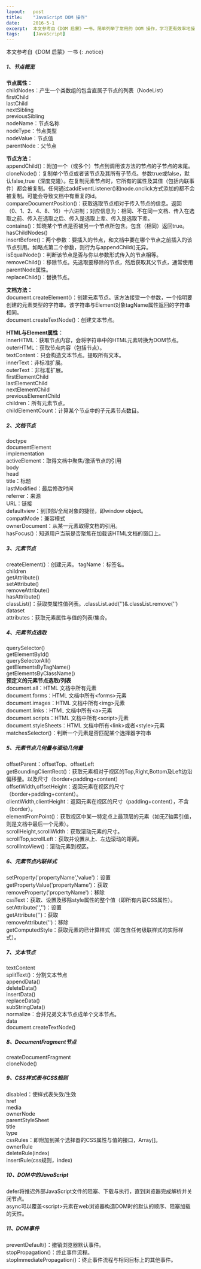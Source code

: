 ```yaml
---
layout:   post
title:    "JavaScript DOM 操作"
date:     2016-5-1
excerpt:  本文参考自《DOM 启蒙》一书，简单列举了常用的 DOM 操作，学习更有效率地操作HTML，而非第三方库。
tags:     [JavaScript]
---
```


本文参考自《DOM 启蒙》一书
{: .notice}

##### 1、节点概览
**节点属性：**  
childNodes：产生一个类数组的包含直属子节点的列表（NodeList）  
firstChild  
lastChild  
nextSibling  
previousSibling  
nodeName：节点名称  
nodeType：节点类型  
nodeValue：节点值  
parentNode：父节点

**节点方法：**  
appendChild()：附加一个（或多个）节点到调用该方法的节点的子节点的末尾。  
cloneNode()：复制单个节点或者该节点及其所有子节点。参数true或false，默认false,true（深度克隆）。在复制元素节点时，它所有的属性及其值（包括内联事件）都会被复制。任何通过addEventListener()和node.onclick方式添加的都不会被复制。可能会导致文档中有重复的id。  
compareDocumentPosition()：获取选取节点相对于传入节点的信息。返回（0、1、2、4、8、16）十六进制；对应信息为：相同、不在同一文档、传入在选取之前、传入在选取之后、传入是选取上辈、传入是选取下辈。  
contains()：知晓某个节点是否被另一个节点所包含。包含（相同）返回true。  
hasChildNodes()  
insertBefore()：两个参数：要插入的节点，和文档中要在哪个节点之前插入的该节点引用。如略点第二个参数，则行为与appendChild()无异。  
isEqualNode()：判断该节点是否与你以参数形式传入的节点相等。  
removeChild()：移除节点。先选取要移除的节点，然后获取其父节点，通常使用parentNode属性。  
replaceChild()：替换节点。

**文档方法：**  
document.createElement()：创建元素节点。该方法接受一个参数，一个指明要创建的元素类型的字符串。该字符串与Element对象tagName属性返回的字符串相同。  
document.createTextNode()：创建文本节点。

**HTML与Element属性：**  
innerHTML：获取节点内容，会将字符串中的HTML元素转换为DOM节点。  
outerHTML：获取节点内容（包括节点）。  
textContent：只会构造文本节点。提取所有文本。  
innerText：非标准扩展。  
outerText：非标准扩展。  
firstElementChild  
lastElementChild  
nextElementChild  
previousElementChild  
children：所有元素节点。  
childElementCount：计算某个节点中的子元素节点数目。

##### 2、文档节点
doctype  
documentElement  
implementation  
activeElement：取得文档中聚焦/激活节点的引用  
body  
head  
title：标题  
lastModified：最后修改时间  
referrer：来源  
URL：链接  
defaultview：到顶部/全局对象的捷径，即window object。  
compatMode：兼容模式  
ownerDocument：从某一元素取得文档的引用。  
hasFocus()：知道用户当前是否聚焦在加载该HTML文档的窗口上。
##### 3、元素节点
createElement()：创建元素。 
tagName：标签名。  
children  
getAttribute()  
setAttribute()  
removeAttribute()  
hasAttribute()  
classList()：获取类属性值列表。.classList.add('')&.classList.remove('')  
dataset  
attributes：获取元素属性与值的列表/集合。
##### 4、元素节点选取
querySelector()  
getElementById()  
querySelectorAll()  
getElementsByTagName()  
getElementsByClassName()  
    **预定义的元素节点选取/列表**  
document.all：HTML 文档中所有元素  
document.forms：HTML 文档中所有\<forms\>元素  
document.images：HTML 文档中所有\<img\>元素  
document.links：HTML 文档中所有\<a\>元素  
document.scripts：HTML 文档中所有\<script\>元素  
document.styleSheets：HTML 文档中所有\<link\>或者\<style\>元素  
matchesSelector()：判断一个元素是否匹配某个选择器字符串
##### 5、元素节点几何量与滚动几何量
offsetParent：offsetTop、offsetLeft  
getBoundingClientRect()：获取元素相对于视区的Top,Right,Bottom及Left边沿偏移量。以及尺寸（border+padding+content）  
offsetWidth,offsetHeight：返回元素在视区的尺寸（border+padding+content）。  
clientWidth,clientHeight：返回元素在视区的尺寸（padding+content），不含（border）。  
elementFromPoint()：获取视区中某一特定点上最顶层的元素（如无Z轴索引值，则是文档中最后一个元素）。  
scrollHeight,scrollWidth：获取滚动元素的尺寸。  
scrollTop,scrollLeft：获取并设置从上、左边滚动的距离。  
scrollIntoView()：滚动元素到视区。
##### 6、元素节点内联样式
setProperty('propertyName','value')：设置  
getPropertyValue('propertyName')：获取  
removeProperty('propertyName')：移除  
cssText：获取、设置及移除style属性的整个值（即所有内联CSS属性）。  
setAttribute('','')：设置  
getAttribute('')：获取  
removeAttribute('')：移除  
getComputedStyle：获取元素的已计算样式（即包含任何级联样式的实际样式）。
##### 7、文本节点
textContent  
splitText()：分割文本节点  
appendData()  
deleteData()  
insertData()  
replaceData()  
subStringData()  
normalize：合并兄弟文本节点成单个文本节点。  
data  
document.createTextNode()
##### 8、DocumentFragment节点
createDocumentFragment  
cloneNode()
##### 9、CSS样式表与CSS规则
disabled：使样式表失效/生效  
href  
media  
ownerNode  
parentStyleSheet  
title  
type  
cssRules：即附加到某个选择器的CSS属性与值的接口，Array[]。  
ownerRule  
deleteRule(index)  
insertRule(css规则，index)
##### 10、DOM中的JavaScript
defer将推迟外部JavaScript文件的阻塞、下载与执行，直到浏览器完成解析并关闭</html>节点。  
async可以覆盖\<script\>元素在web浏览器构造DOM时的默认的顺序、阻塞加载的天性。
##### 11、DOM事件
preventDefault()：撤销浏览器默认事件。  
stopPropagation()：终止事件流程。  
stopImmediatePropagation()：终止事件流程与相同目标上的其他事件。  